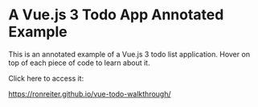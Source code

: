 # A Vue.js 3 Todo App Annotated Example

This is an annotated example of a Vue.js 3 todo list application. Hover on top of each piece of code to learn about it.

Click here to access it:

https://ronreiter.github.io/vue-todo-walkthrough/